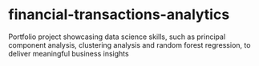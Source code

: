 # financial-transactions-analytics
Portfolio project showcasing data science skills, such as principal component analysis, clustering analysis and random forest regression, to deliver meaningful business insights 
